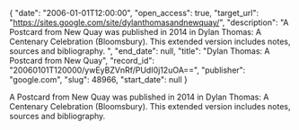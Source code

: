{
  "date": "2006-01-01T12:00:00", 
  "open_access": true, 
  "target_url": "https://sites.google.com/site/dylanthomasandnewquay/", 
  "description": "A Postcard from New Quay was published in 2014 in Dylan Thomas: A Centenary Celebration (Bloomsbury). This extended version includes notes, sources and bibliography. ", 
  "end_date": null, 
  "title": "Dylan Thomas: A Postcard from New Quay", 
  "record_id": "20060101T120000/ywEyBZVnRf/PUdI0j12uOA==", 
  "publisher": "google.com", 
  "slug": 48966, 
  "start_date": null
}

A Postcard from New Quay was published in 2014 in Dylan Thomas: A Centenary Celebration (Bloomsbury). This extended version includes notes, sources and bibliography. 